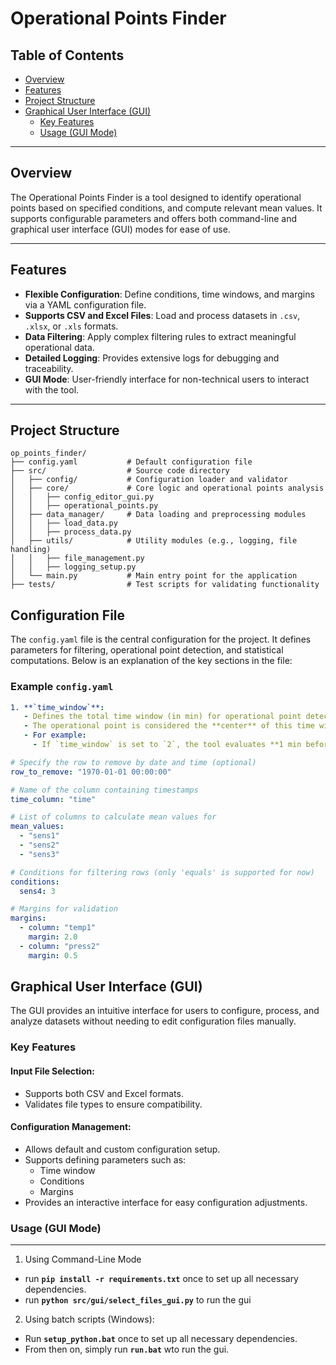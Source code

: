 # Operational Points Finder

## Table of Contents
- [Overview](#overview)
- [Features](#features)
- [Project Structure](#project-structure)
- [Graphical User Interface (GUI)](#graphical-user-interface-gui)
  - [Key Features](#key-features)
  - [Usage (GUI Mode)](#usage-gui-mode)
---

## Overview

The Operational Points Finder is a tool designed to identify operational points based on specified conditions, and compute relevant mean values. It supports configurable parameters and offers both command-line and graphical user interface (GUI) modes for ease of use.

---

## Features

- **Flexible Configuration**: Define conditions, time windows, and margins via a YAML configuration file.
- **Supports CSV and Excel Files**: Load and process datasets in `.csv`, `.xlsx`, or `.xls` formats.
- **Data Filtering**: Apply complex filtering rules to extract meaningful operational data.
- **Detailed Logging**: Provides extensive logs for debugging and traceability.
- **GUI Mode**: User-friendly interface for non-technical users to interact with the tool.

---

## Project Structure

```
op_points_finder/
├── config.yaml           # Default configuration file
├── src/                  # Source code directory
│   ├── config/           # Configuration loader and validator
│   ├── core/             # Core logic and operational points analysis
│   │   ├── config_editor_gui.py
│   │   ├── operational_points.py
│   ├── data_manager/     # Data loading and preprocessing modules
│   │   ├── load_data.py
│   │   ├── process_data.py
│   ├── utils/            # Utility modules (e.g., logging, file handling)
│   │   ├── file_management.py
│   │   ├── logging_setup.py
│   └── main.py           # Main entry point for the application
├── tests/                # Test scripts for validating functionality
```

## Configuration File

The `config.yaml` file is the central configuration for the project. It defines parameters for filtering, operational point detection, and statistical computations. Below is an explanation of the key sections in the file:

### Example `config.yaml`
```yaml
1. **`time_window`**:
   - Defines the total time window (in min) for operational point detection.
   - The operational point is considered the **center** of this time window.
   - For example:
     - If `time_window` is set to `2`, the tool evaluates **1 min before** and **1 min after** the operational point.

# Specify the row to remove by date and time (optional)
row_to_remove: "1970-01-01 00:00:00"

# Name of the column containing timestamps
time_column: "time"

# List of columns to calculate mean values for
mean_values:
  - "sens1"
  - "sens2"
  - "sens3"

# Conditions for filtering rows (only 'equals' is supported for now)
conditions:
  sens4: 3

# Margins for validation
margins:
  - column: "temp1"
    margin: 2.0
  - column: "press2"
    margin: 0.5
```

## Graphical User Interface (GUI)

The GUI provides an intuitive interface for users to configure, process, and analyze datasets without needing to edit configuration files manually.

### Key Features

#### Input File Selection:
- Supports both CSV and Excel formats.
- Validates file types to ensure compatibility.

#### Configuration Management:
- Allows default and custom configuration setup.
- Supports defining parameters such as:
  - Time window
  - Conditions
  - Margins
- Provides an interactive interface for easy configuration adjustments.

### Usage (GUI Mode)
---
1. Using Command-Line Mode
  - run **`pip install -r requirements.txt`** once to set up all necessary dependencies.
  - run **`python src/gui/select_files_gui.py`** to run the gui
2. Using batch scripts (Windows):
- Run **`setup_python.bat`** once to set up all necessary dependencies.
- From then on, simply run **`run.bat`** wto run the gui.